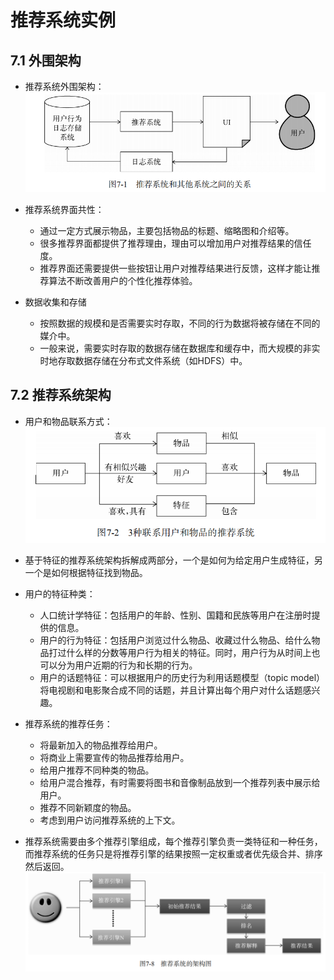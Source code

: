 # 推荐系统实例

## 7.1 外围架构

  - 推荐系统外围架构：
  ![推荐系统外围架构](../图片/推荐系统外围架构.PNG)
  
  - 推荐系统界面共性：
    - 通过一定方式展示物品，主要包括物品的标题、缩略图和介绍等。
    - 很多推荐界面都提供了推荐理由，理由可以增加用户对推荐结果的信任度。
    - 推荐界面还需要提供一些按钮让用户对推荐结果进行反馈，这样才能让推荐算法不断改善用户的个性化推荐体验。
    
  - 数据收集和存储
    - 按照数据的规模和是否需要实时存取，不同的行为数据将被存储在不同的媒介中。
    - 一般来说，需要实时存取的数据存储在数据库和缓存中，而大规模的非实时地存取数据存储在分布式文件系统（如HDFS）中。
    
## 7.2 推荐系统架构

  - 用户和物品联系方式：
  ![用户和物品联系](../图片/用户和物品联系.PNG)
  
  - 基于特征的推荐系统架构拆解成两部分，一个是如何为给定用户生成特征，另一个是如何根据特征找到物品。
  
  - 用户的特征种类：
    - 人口统计学特征：包括用户的年龄、性别、国籍和民族等用户在注册时提供的信息。
    - 用户的行为特征：包括用户浏览过什么物品、收藏过什么物品、给什么物品打过什么样的分数等用户行为相关的特征。同时，用户行为从时间上也可以分为用户近期的行为和长期的行为。
    - 用户的话题特征：可以根据用户的历史行为利用话题模型（topic model）将电视剧和电影聚合成不同的话题，并且计算出每个用户对什么话题感兴趣。
    
  - 推荐系统的推荐任务：
    - 将最新加入的物品推荐给用户。
    - 将商业上需要宣传的物品推荐给用户。
    - 给用户推荐不同种类的物品。
    - 给用户混合推荐，有时需要将图书和音像制品放到一个推荐列表中展示给用户。
    - 推荐不同新颖度的物品。
    - 考虑到用户访问推荐系统的上下文。
    
  - 推荐系统需要由多个推荐引擎组成，每个推荐引擎负责一类特征和一种任务，而推荐系统的任务只是将推荐引擎的结果按照一定权重或者优先级合并、排序然后返回。 
  ![推荐系统的架构图](../图片/推荐系统的架构图.PNG)
  
  
